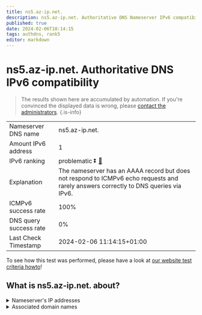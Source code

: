 ```yaml
---
title: ns5.az-ip.net.
description: ns5.az-ip.net. Authoritative DNS Nameserver IPv6 compatibility
published: true
date: 2024-02-06T10:14:15
tags: authdns, rank5
editor: markdown
---
```


# ns5.az-ip.net. Authoritative DNS IPv6 compatibility

> The results shown here are accumulated by automation. If you're convinced the displayed data is wrong, please [contact the administrators](/howto/chat). 
{.is-info}




|   |   |
| - | - |
| Nameserver DNS name | ns5.az-ip.net.
| Amount IPv6 address | 1
| IPv6 ranking | problematic :arrow_double_down: [🔗](/howto/ranking) |
| Explanation | The nameserver has an AAAA record but does not respond to ICMPv6 echo requests and rarely answers correctly to DNS queries via IPv6. |
| ICMPv6 success rate | 100%|
| DNS query success rate | 0% |
| Last Check Timestamp | 2024-02-06 11:14:15+01:00 |

To see how this test was performed, please have a look at [our website test criteria howto](/howto/testcriteria/authdns)!


## What is ns5.az-ip.net. about?




<details>
<summary>Nameserver's IP addresses</summary>

2620:4d:4000:6259:7:1:0:3

</details>



<details>
<summary>Associated domain names</summary>

www.allianz.de

</details>
